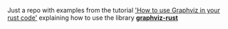 Just a repo with examples from the tutorial ['How to use Graphviz in your rust code'](https://medium.com/@zhguchev/how-to-use-graphviz-in-your-rust-code-eb2c5771cfab) explaining how to use the library [**graphviz-rust**](https://crates.io/crates/graphviz-rust)

